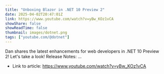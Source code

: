 ```yaml
---
title: "Unboxing Blazor in .NET 10 Preview 2"
date: 2025-04-02T20:47:01Z
link: https://www.youtube.com/watch?v=yBw_KOz1vCA
showShare: false
showReadTime: false
thumbnail: images/dotnet.png
tags: ["youtube.com/@dotnet"]
---
```

Dan shares the latest enhancements for web developers in .NET 10 Preview 2! Let's take a look! Release Notes: ...

- Link to article: https://www.youtube.com/watch?v=yBw_KOz1vCA